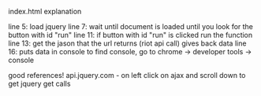 index.html explanation

line 5: load jquery
line 7: wait until document is loaded until you look for the button with id "run"
line 11: if button with id "run" is clicked run the function
line 13: get the jason that the url returns (riot api call) gives back data
line 16: puts data in console to find console, go to chrome -> developer tools -> console

good references!
api.jquery.com - on left click on ajax and scroll down to get jquery get calls
